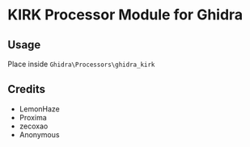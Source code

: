 # KIRK Processor Module for Ghidra

## Usage
Place inside `Ghidra\Processors\ghidra_kirk`

## Credits
- LemonHaze
- Proxima
- zecoxao
- Anonymous

